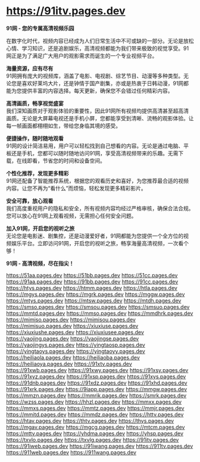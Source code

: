 # https://91itv.pages.dev

**91网 - 您的专属高清视频乐园**

在数字化时代，视频内容已经成为人们日常生活中不可或缺的一部分。无论是放松心情、学习知识，还是追剧娱乐，高清视频都能为我们带来极致的视觉享受。91网正是为了满足广大用户的观影需求而诞生的一个专业视频平台。

**海量资源，应有尽有**  
91网拥有庞大的视频库，涵盖了电影、电视剧、综艺节目、动漫等多种类型。无论您是喜欢好莱坞大片，还是钟情于国产剧集，亦或是热衷于日韩动漫，91网都能为您提供丰富的内容选择。每天更新，确保您不会错过任何精彩内容。

**高清画质，畅享视觉盛宴**  
我们深知画质对于观影体验的重要性，因此91网所有视频均提供高清甚至超高清画质。无论是大屏幕电视还是手机小屏，您都能享受到清晰、流畅的观影体验。让每一帧画面都栩栩如生，带给您身临其境的感受。

**便捷操作，随时随地观看**  
91网的设计简洁易用，用户可以轻松找到自己想看的内容。无论是通过电脑、平板还是手机，您都可以随时随地访问91网，享受高清视频带来的乐趣。无需下载，在线即看，节省您的时间和设备空间。

**个性化推荐，发现更多精彩**  
91网还配备了智能推荐系统，根据您的观看历史和喜好，为您推荐最合适的视频内容。让您不再为“看什么”而烦恼，轻松发现更多精彩影片。

**安全可靠，放心观看**  
我们高度重视用户的隐私和安全，所有视频内容均经过严格审核，确保合法合规。您可以放心在91网上观看视频，无需担心任何安全问题。

**加入91网，开启您的视听之旅**  
无论您是电影迷、剧集控，还是动漫爱好者，91网都能为您提供一个全方位的视频娱乐平台。立即访问91网，开启您的视听之旅，畅享海量高清视频，一次看个够！

**91网 - 高清视频，尽在指尖！**

https://51aa.pages.dev
https://51bb.pages.dev
https://51cc.pages.dev
https://91aa.pages.dev
https://91bb.pages.dev
https://91cc.pages.dev
https://htys.pages.dev
https://htmm.pages.dev
https://htla.pages.dev
https://mgys.pages.dev
https://mgrk.pages.dev
https://mggw.pages.dev
https://mtys.pages.dev
https://mtsw.pages.dev
https://mtdh.pages.dev
https://smso.pages.dev
https://smsou.pages.dev
https://smsuo.pages.dev
https://mmtd.pages.dev
https://mmso.pages.dev
https://mmdhrk.pages.dev
https://mimiso.pages.dev
https://mimisou.pages.dev
https://mimisuo.pages.dev
https://xiuxiuse.pages.dev
https://xiuxiushe.pages.dev
https://xiuxiusee.pages.dev
https://yaojing.pages.dev
https://yaojingse.pages.dev
https://yaojingys.pages.dev
https://yingtaosp.pages.dev
https://yingtaoys.pages.dev
https://yingtaoyy.pages.dev
https://heiliaola.pages.dev
https://heiliaoba.pages.dev
https://heiliaoya.pages.dev
https://91xtv.pages.dev
https://91xwb.pages.dev
https://91xwy.pages.dev
https://91xsy.pages.dev
https://91xyz.pages.dev
https://91xsp.pages.dev
https://91xys.pages.dev
https://91dnb.pages.dev
https://91xdz.pages.dev
https://91xhd.pages.dev
https://91xrk.pages.dev
https://9iapp.pages.dev
https://mmgw.pages.dev
https://mmzn.pages.dev
https://mmrik.pages.dev
https://smrk.pages.dev
https://wzss.pages.dev
https://hhzl.pages.dev
https://mmxx.pages.dev
https://mmxs.pages.dev
https://mmtz.pages.dev
https://mmjr.pages.dev
https://mmitd.pages.dev
https://mmdz.pages.dev
https://httv.pages.dev
https://htav.pages.dev
https://thtv.pages.dev
https://thys.pages.dev
https://mgav.pages.dev
https://mgcg.pages.dev
https://mtcm.pages.dev
https://mttv.pages.dev
https://yhdma.pages.dev
https://yhsp.pages.dev
https://txvlo.pages.dev
https://txvlg.pages.dev
https://91itv.pages.dev
https://91iweb.pages.dev
https://91iwang.pages.dev
https://911tv.pages.dev
https://911web.pages.dev
https://911wang.pages.dev
